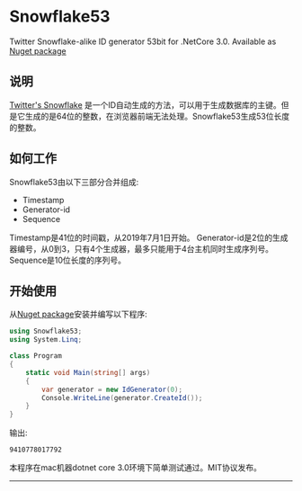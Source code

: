 # Snowflake53

Twitter Snowflake-alike ID generator 53bit for .NetCore 3.0. Available as [Nuget package](https://www.nuget.org/packages/Snowflake53)

## 说明

[Twitter's Snowflake](https://github.com/twitter/snowflake) 是一个ID自动生成的方法，可以用于生成数据库的主键。但是它生成的是64位的整数，在浏览器前端无法处理。Snowflake53生成53位长度的整数。

## 如何工作

Snowflake53由以下三部分合并组成:

* Timestamp
* Generator-id
* Sequence 

Timestamp是41位的时间戳，从2019年7月1日开始。
Generator-id是2位的生成器编号，从0到3，只有4个生成器，最多只能用于4台主机同时生成序列号。
Sequence是10位长度的序列号。


## 开始使用

从[Nuget package](https://www.nuget.org/packages/IdGen)安装并编写以下程序:

```c#
using Snowflake53;
using System.Linq;

class Program
{
    static void Main(string[] args)
    {
        var generator = new IdGenerator(0);
        Console.WriteLine(generator.CreateId());
    }
}
```

输出:
```
9410778017792
```

本程序在mac机器dotnet core 3.0环境下简单测试通过。MIT协议发布。
<hr>


